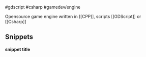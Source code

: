 #gdscript #csharp #gamedev/engine  

Opensource game engine written in [[CPP]], scripts  [[GDScript]] or [[Csharp]]

## Snippets

#### snippet title
```c#


```
